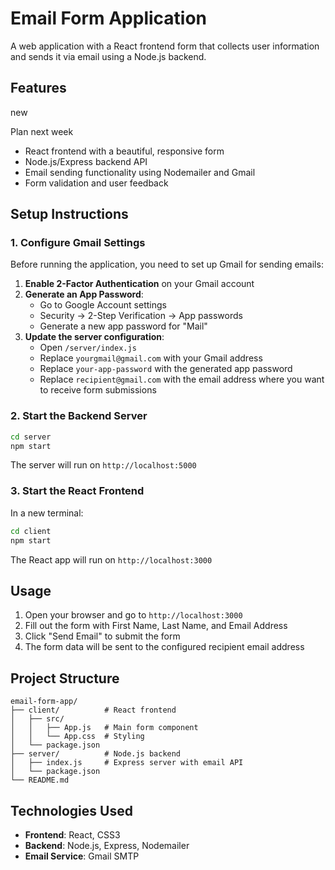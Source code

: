 # Email Form Application

A web application with a React frontend form that collects user information and sends it via email using a Node.js backend.

## Features


new

Plan next week
- React frontend with a beautiful, responsive form
- Node.js/Express backend API
- Email sending functionality using Nodemailer and Gmail
- Form validation and user feedback

## Setup Instructions

### 1. Configure Gmail Settings

Before running the application, you need to set up Gmail for sending emails:

1. **Enable 2-Factor Authentication** on your Gmail account
2. **Generate an App Password**:
   - Go to Google Account settings
   - Security → 2-Step Verification → App passwords
   - Generate a new app password for "Mail"
3. **Update the server configuration**:
   - Open `/server/index.js`
   - Replace `yourgmail@gmail.com` with your Gmail address
   - Replace `your-app-password` with the generated app password
   - Replace `recipient@gmail.com` with the email address where you want to receive form submissions

### 2. Start the Backend Server

```bash
cd server
npm start
```

The server will run on `http://localhost:5000`

### 3. Start the React Frontend

In a new terminal:

```bash
cd client
npm start
```

The React app will run on `http://localhost:3000`

## Usage

1. Open your browser and go to `http://localhost:3000`
2. Fill out the form with First Name, Last Name, and Email Address
3. Click "Send Email" to submit the form
4. The form data will be sent to the configured recipient email address

## Project Structure

```
email-form-app/
├── client/          # React frontend
│   ├── src/
│   │   ├── App.js   # Main form component
│   │   └── App.css  # Styling
│   └── package.json
├── server/          # Node.js backend
│   ├── index.js     # Express server with email API
│   └── package.json
└── README.md
```

## Technologies Used

- **Frontend**: React, CSS3
- **Backend**: Node.js, Express, Nodemailer
- **Email Service**: Gmail SMTP 